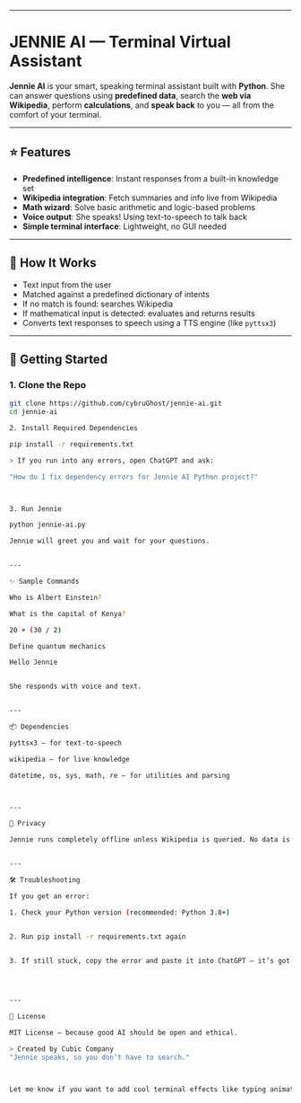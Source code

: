 
---

# JENNIE AI — Terminal Virtual Assistant

**Jennie AI** is your smart, speaking terminal assistant built with **Python**. She can answer questions using **predefined data**, search the **web via Wikipedia**, perform **calculations**, and **speak back** to you — all from the comfort of your terminal.

---

## ⭐ Features

- **Predefined intelligence**: Instant responses from a built-in knowledge set
- **Wikipedia integration**: Fetch summaries and info live from Wikipedia
- **Math wizard**: Solve basic arithmetic and logic-based problems
- **Voice output**: She speaks! Using text-to-speech to talk back
- **Simple terminal interface**: Lightweight, no GUI needed

---

## 🧠 How It Works

- Text input from the user
- Matched against a predefined dictionary of intents
- If no match is found: searches Wikipedia
- If mathematical input is detected: evaluates and returns results
- Converts text responses to speech using a TTS engine (like `pyttsx3`)

---

## 🚀 Getting Started

### 1. Clone the Repo

```bash
git clone https://github.com/cybruGhost/jennie-ai.git
cd jennie-ai

2. Install Required Dependencies

pip install -r requirements.txt

> If you run into any errors, open ChatGPT and ask:

"How do I fix dependency errors for Jennie AI Python project?"



3. Run Jennie

python jennie-ai.py

Jennie will greet you and wait for your questions.


---

✨ Sample Commands

Who is Albert Einstein?

What is the capital of Kenya?

20 + (30 / 2)

Define quantum mechanics

Hello Jennie


She responds with voice and text.


---

📦 Dependencies

pyttsx3 — for text-to-speech

wikipedia — for live knowledge

datetime, os, sys, math, re — for utilities and parsing



---

🔐 Privacy

Jennie runs completely offline unless Wikipedia is queried. No data is collected, logged, or stored.


---

🛠 Troubleshooting

If you get an error:

1. Check your Python version (recommended: Python 3.8+)


2. Run pip install -r requirements.txt again


3. If still stuck, copy the error and paste it into ChatGPT — it’s got your back




---

🪪 License

MIT License — because good AI should be open and ethical.

> Created by Cubic Company
"Jennie speaks, so you don’t have to search."



Let me know if you want to add cool terminal effects like typing animations or colors!

